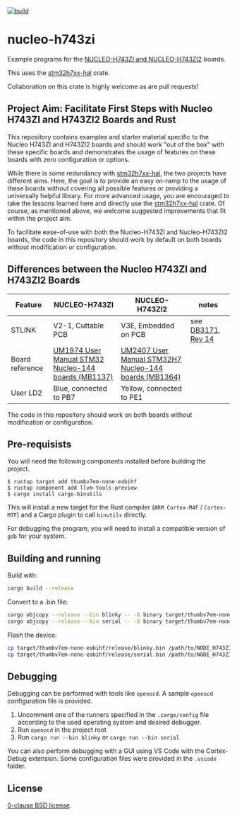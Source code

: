 [![build](https://github.com/astraw/nucleo-h743zi/actions/workflows/cargo.yml/badge.svg)](https://github.com/astraw/nucleo-h743zi/actions/workflows/cargo.yml)

# nucleo-h743zi

Example programs for the [NUCLEO-H743ZI and
NUCLEO-H743ZI2](https://www.st.com/en/evaluation-tools/nucleo-h743zi.html)
boards.

This uses the [stm32h7xx-hal](https://github.com/stm32-rs/stm32h7xx-hal) crate.

Collaboration on this crate is highly welcome as are pull requests!

## Project Aim: Facilitate First Steps with Nucleo H743ZI and H743ZI2 Boards and Rust

This repository contains examples and starter material specific to the Nucleo
H743ZI and H743ZI2 boards and should work "out of the box" with these specific
boards and demonstrates the usage of features on these boards with zero
configuration or options.

While there is some redundancy with
[stm32h7xx-hal](https://github.com/stm32-rs/stm32h7xx-hal), the two projects
have different aims. Here, the goal is to provide an easy on-ramp to the usage of
these boards without covering all possible features or providing a universally helpful 
library. For more advanced usage, you are encouraged to take the lessons 
learned here and directly use the
[stm32h7xx-hal](https://github.com/stm32-rs/stm32h7xx-hal) crate. Of course, as
mentioned above, we welcome suggested improvements that fit within the project
aim.

To facilitate ease-of-use with both the Nucleo-H743ZI and Nucleo-H743ZI2 boards,
the code in this repository should work by default on both boards without
modification or configuration.

## Differences between the Nucleo H743ZI and H743ZI2 Boards

| Feature | NUCLEO-H743ZI | NUCLEO-H743ZI2 | notes |
|---------|---------------|----------------|--------|
| STLINK | V2-1, Cuttable PCB | V3E, Embedded on PCB | see [DB3171, Rev 14](https://www.st.com/resource/en/data_brief/nucleo-l496zg.pdf) |
| Board reference | [UM1974 User Manual STM32 Nucleo-144 boards (MB1137)](https://www.st.com/resource/en/user_manual/dm00244518-stm32-nucleo144-boards-mb1137-stmicroelectronics.pdf) | [UM2407 User Manual STM32H7 Nucleo-144 boards (MB1364)](https://www.st.com/resource/en/user_manual/dm00499160-stm32h7-nucleo144-boards-mb1364-stmicroelectronics.pdf) ||
| User LD2 | Blue, connected to PB7 | Yellow, connected to PE1 | |

The code in this repository should work on both boards without modification or
configuration.

## Pre-requisists 

You will need the following components installed before building the project.

```
$ rustup target add thumbv7em-none-eabihf
$ rustup component add llvm-tools-preview
$ cargo install cargo-binutils
```
This will install a new target for the Rust compiler (`ARM Cortex-M4F` / `Cortex-M7F`) and a Cargo plugin to call `binutils` directly. 

For debugging the program, you will need to install a compatible version of `gdb` for your system.

## Building and running

Build with:

```sh
cargo build --release
```

Convert to a .bin file:

```sh
cargo objcopy --release --bin blinky -- -O binary target/thumbv7em-none-eabihf/release/blinky.bin
cargo objcopy --release --bin serial -- -O binary target/thumbv7em-none-eabihf/release/serial.bin
```

Flash the device:

```sh
cp target/thumbv7em-none-eabihf/release/blinky.bin /path/to/NODE_H743ZI/
cp target/thumbv7em-none-eabihf/release/serial.bin /path/to/NODE_H743ZI/
```
## Debugging

Debugging can be performed with tools like `openocd`. A sample `openocd` configuration file
is provided.

1. Uncomment one of the runners specified in the `.cargo/config` file according to the used operating
   system and desired debugger.
2. Run `openocd` in the project root
3. Run `cargo run --bin blinky` or `cargo run --bin serial`

You can also perform debugging with a GUI using VS Code with the Cortex-Debug extension.
Some configuration files were provided in the `.vscode` folder.

## License

[0-clause BSD license](LICENSE-0BSD.txt).
